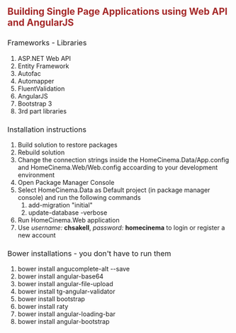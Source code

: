 <h2 style="color:brown">Building Single Page Applications using Web API and AngularJS</h2>

<h3 style="font-weight:normal;">Frameworks - Libraries</h3>
<ol>
<li>ASP.NET Web API</li>
<li>Entity Framework</li>
<li>Autofac</li>
<li>Automapper</li>
<li>FluentValidation</li>
<li>AngularJS</li>
<li>Bootstrap 3</li>
<li>3rd part libraries</li>
</ol>

<h3 style="font-weight:normal;">Installation instructions</h3>
<ol>
<li>Build solution to restore packages</li>
<li>Rebuild solution</li>
<li>Change the connection strings inside the HomeCinema.Data/App.config and HomeCinema.Web/Web.config
   accoarding to your development environment</li>
<li>Open Package Manager Console</li>
<li>Select HomeCinema.Data as Default project (in package manager console) and run the following commands
   <ol>
   <li>add-migration "initial"</li>
   <li>update-database -verbose</li>
   </ol></li>
<li>Run HomeCinema.Web application</li>
<li>Use <i>username:</i> <strong>chsakell</strong>, <i>password:</i> <strong>homecinema</strong> to login or register a new account</li>
</ol>


<h3 style="font-weight:normal;">Bower installations - you don't have to run them</h3>
<ol>
<li>bower install angucomplete-alt --save</li>
<li>bower install angular-base64</li>
<li>bower install angular-file-upload</li>
<li>bower install tg-angular-validator</li>
<li>bower install bootstrap</li>
<li>bower install raty</li>
<li>bower install angular-loading-bar</li>
<li>bower install angular-bootstrap</li>
</ol>
